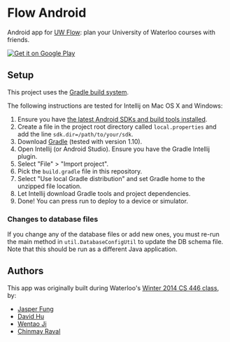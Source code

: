 Flow Android
============

Android app for [UW Flow](https://uwflow.com): plan your University of Waterloo courses with friends.

<a href="https://play.google.com/store/apps/details?id=com.uwflow.flow_android">
  <img alt="Get it on Google Play"
       src="https://developer.android.com/images/brand/en_generic_rgb_wo_60.png" />
</a>

## Setup

This project uses the [Gradle build system](http://www.gradle.org).

The following instructions are tested for Intellij on Mac OS X and Windows:

1. Ensure you have
   [the latest Android SDKs and build tools installed](https://developer.android.com/sdk/index.html).
1. Create a file in the project root directory called `local.properties` and add the line `sdk.dir=/path/to/your/sdk`.
1. Download [Gradle](http://www.gradle.org/downloads) (tested with version 1.10).
1. Open Intellij (or Android Studio). Ensure you have the Gradle Intellij plugin.
1. Select "File" > "Import project".
1. Pick the `build.gradle` file in this repository.
1. Select "Use local Gradle distribution" and set Gradle home to the unzipped file location.
1. Let Intellij download Gradle tools and project dependencies.
1. Done! You can press run to deploy to a device or simulator.

### Changes to database files

If you change any of the database files or add new ones, you must re-run the main method in
`util.DatabaseConfigUtil` to update the DB schema file. Note that this should be run as a different Java application.

## Authors

This app was originally built during Waterloo's
[Winter 2014 CS 446 class](https://cs.uwaterloo.ca/~rtholmes/teaching/2014winter/cs446/index.html), by:

- [Jasper Fung](https://github.com/jasperfung)
- [David Hu](https://github.com/divad12)
- [Wentao Ji](https://github.com/w2ji)
- [Chinmay Raval](https://github.com/ChinmayR)
